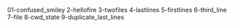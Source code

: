 01-confused_smiley
2-hellofire
3-twofiles
4-lastlines
5-firstlines
6-third_line
7-file
8-cwd_state
9-duplicate_last_lines
